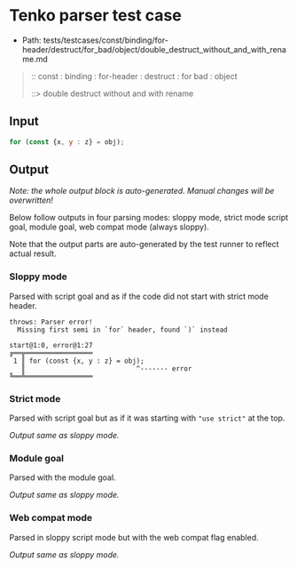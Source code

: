 # Tenko parser test case

- Path: tests/testcases/const/binding/for-header/destruct/for_bad/object/double_destruct_without_and_with_rename.md

> :: const : binding : for-header : destruct : for bad : object
>
> ::> double destruct without and with rename

## Input

`````js
for (const {x, y : z} = obj);
`````

## Output

_Note: the whole output block is auto-generated. Manual changes will be overwritten!_

Below follow outputs in four parsing modes: sloppy mode, strict mode script goal, module goal, web compat mode (always sloppy).

Note that the output parts are auto-generated by the test runner to reflect actual result.

### Sloppy mode

Parsed with script goal and as if the code did not start with strict mode header.

`````
throws: Parser error!
  Missing first semi in `for` header, found `)` instead

start@1:0, error@1:27
╔══╦═════════════════
 1 ║ for (const {x, y : z} = obj);
   ║                            ^------- error
╚══╩═════════════════

`````

### Strict mode

Parsed with script goal but as if it was starting with `"use strict"` at the top.

_Output same as sloppy mode._

### Module goal

Parsed with the module goal.

_Output same as sloppy mode._

### Web compat mode

Parsed in sloppy script mode but with the web compat flag enabled.

_Output same as sloppy mode._
